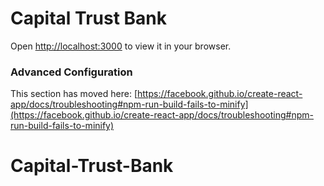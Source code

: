 # Capital Trust Bank

Open [http://localhost:3000](http://localhost:3000) to view it in your browser.


### Advanced Configuration


This section has moved here: [https://facebook.github.io/create-react-app/docs/troubleshooting#npm-run-build-fails-to-minify](https://facebook.github.io/create-react-app/docs/troubleshooting#npm-run-build-fails-to-minify)
# Capital-Trust-Bank
